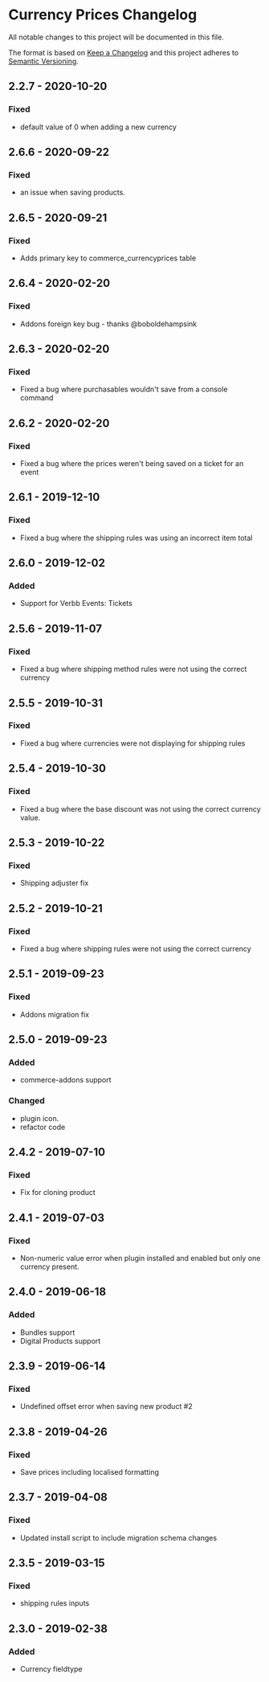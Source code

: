 # Currency Prices Changelog

All notable changes to this project will be documented in this file.

The format is based on [Keep a Changelog](http://keepachangelog.com/) and this project adheres to [Semantic Versioning](http://semver.org/).

## 2.2.7 - 2020-10-20

### Fixed

- default value of 0 when adding a new currency

## 2.6.6 - 2020-09-22

### Fixed

- an issue when saving products.

## 2.6.5 - 2020-09-21

### Fixed

- Adds primary key to commerce_currencyprices table

## 2.6.4 - 2020-02-20

### Fixed

- Addons foreign key bug - thanks @boboldehampsink

## 2.6.3 - 2020-02-20

### Fixed

- Fixed a bug where purchasables wouldn't save from a console command

## 2.6.2 - 2020-02-20

### Fixed

- Fixed a bug where the prices weren't being saved on a ticket for an event

## 2.6.1 - 2019-12-10

### Fixed

- Fixed a bug where the shipping rules was using an incorrect item total

## 2.6.0 - 2019-12-02

### Added

- Support for Verbb Events: Tickets

## 2.5.6 - 2019-11-07

### Fixed

- Fixed a bug where shipping method rules were not using the correct currency

## 2.5.5 - 2019-10-31

### Fixed

- Fixed a bug where currencies were not displaying for shipping rules

## 2.5.4 - 2019-10-30

### Fixed

- Fixed a bug where the base discount was not using the correct currency value.

## 2.5.3 - 2019-10-22

### Fixed

- Shipping adjuster fix

## 2.5.2 - 2019-10-21

### Fixed

- Fixed a bug where shipping rules were not using the correct currency

## 2.5.1 - 2019-09-23

### Fixed

- Addons migration fix

## 2.5.0 - 2019-09-23

### Added

- commerce-addons support

### Changed

- plugin icon.
- refactor code

## 2.4.2 - 2019-07-10

### Fixed

- Fix for cloning product

## 2.4.1 - 2019-07-03

### Fixed

- Non-numeric value error when plugin installed and enabled but only one currency present.

## 2.4.0 - 2019-06-18

### Added

- Bundles support
- Digital Products support

## 2.3.9 - 2019-06-14

### Fixed

- Undefined offset error when saving new product #2

## 2.3.8 - 2019-04-26

### Fixed

- Save prices including localised formatting

## 2.3.7 - 2019-04-08

### Fixed

- Updated install script to include migration schema changes

## 2.3.5 - 2019-03-15

### Fixed

- shipping rules inputs

## 2.3.0 - 2019-02-38

### Added

- Currency fieldtype
